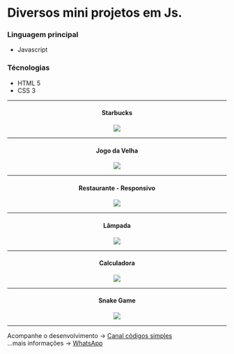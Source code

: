 # Diversos mini projetos em Js.

### Linguagem principal
* Javascript

### Técnologias
* HTML 5
* CSS 3

<hr/>

<h4 align="center"> Starbucks </h4>

<div align="center">
 <img src="https://user-images.githubusercontent.com/52077278/140620734-e5b733ce-ef7b-487f-8c62-5190a9182587.gif">
</div>

<hr/>

<h4 align="center"> Jogo da Velha </h4>

<div align="center">
 <img src="https://user-images.githubusercontent.com/52077278/140620825-8bcbe239-b987-4770-87ad-b114d6938b6b.gif">
</div>

<hr/>

<h4 align="center"> Restaurante - Responsivo </h4>

<div align="center">
 <img src="https://user-images.githubusercontent.com/52077278/140620879-f78373c3-4367-4dae-b7e8-513a959a1497.gif">
</div>

<hr/>

<h4 align="center"> Lâmpada </h4>

<div align="center">
 <img src="https://user-images.githubusercontent.com/52077278/140599612-b7ec0733-c279-430d-bfc3-edd2efc8ad0e.gif">
</div>

<hr/>

<h4 align="center"> Calculadora </h4>

<div align="center">
 <img src="https://user-images.githubusercontent.com/52077278/143298347-f21bc409-12b5-4afa-a300-688824b334fe.gif">
</div>

<hr/>


<h4 align="center"> Snake Game </h4>

<div align="center">
 <img src="https://github.com/Ebony-SYS/jsProject/blob/main/08%20Jogo%20Snake/assets/img/snakegame.gif?raw=true">
</div>

<hr/>

Acompanhe o desenvolvimento → [Canal códigos simples](https://www.youtube.com/channel/UC8fRZfYGd21_D8DwuEcFuHw)
</br>...mais informações → <a href="https://api.whatsapp.com/send?phone=5511979714423">WhatsApp</a>



